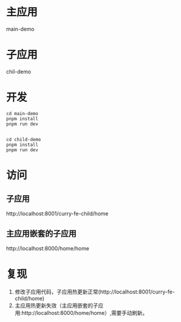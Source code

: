 
# 主应用
main-demo

# 子应用
chil-demo

# 开发

```
cd main-demo
pnpm install
pnpm run dev


cd child-demo
pnpm install
pnpm run dev
```

# 访问
## 子应用
http://localhost:8001/curry-fe-child/home

## 主应用嵌套的子应用
http://localhost:8000/home/home

# 复现
1. 修改子应用代码，子应用热更新正常(http://localhost:8001/curry-fe-child/home)
2. 主应用热更新失效（主应用嵌套的子应用:http://localhost:8000/home/home）,需要手动刷新。